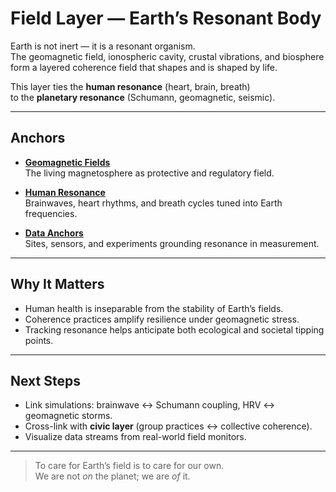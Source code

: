 # Field Layer — Earth’s Resonant Body

Earth is not inert — it is a resonant organism.  
The geomagnetic field, ionospheric cavity, crustal vibrations, and biosphere  
form a layered coherence field that shapes and is shaped by life.

This layer ties the **human resonance** (heart, brain, breath)  
to the **planetary resonance** (Schumann, geomagnetic, seismic).

---

## Anchors

- **[Geomagnetic Fields](earth.md)**  
  The living magnetosphere as protective and regulatory field.  

- **[Human Resonance](human.md)**  
  Brainwaves, heart rhythms, and breath cycles tuned into Earth frequencies.  

- **[Data Anchors](earth/data.md)**  
  Sites, sensors, and experiments grounding resonance in measurement.  

---

## Why It Matters

- Human health is inseparable from the stability of Earth’s fields.  
- Coherence practices amplify resilience under geomagnetic stress.  
- Tracking resonance helps anticipate both ecological and societal tipping points.  

---

## Next Steps

- Link simulations: brainwave ↔ Schumann coupling, HRV ↔ geomagnetic storms.  
- Cross-link with **civic layer** (group practices ↔ collective coherence).  
- Visualize data streams from real-world field monitors.  

---

> To care for Earth’s field is to care for our own.  
> We are not *on* the planet; we are *of* it.
